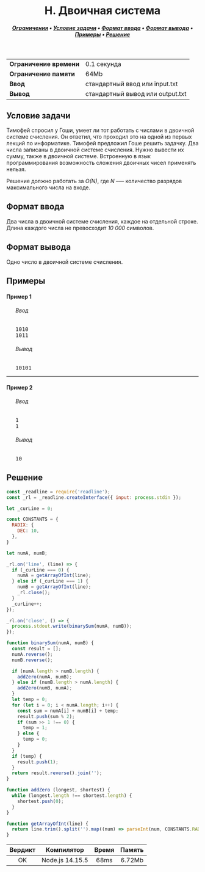<h1 align="center">H. Двоичная система</h1>

<h5 align="center">
<a href="#limits">Ограничения</a>
•
<a href="#task">Условие задачи</a>
•
<a href="#input">Формат ввода</a>
•
<a href="#output">Формат вывода</a>
•
<a href="#examples">Примеры</a>
•
<a href="#solution">Решение</a>
</h5>

<br>

<table id="limits">
<tbody>
<tr>
<td>
<b>Ограничение времени</b>
</td>
<td>
0.1 секунда
</td>
</tr>
<tr>
<td>
<b>Ограничение памяти</b>
</td>
<td>
64Mb
</td>
</tr>
<tr>
<td>
<b>Ввод</b>
</td>
<td>
стандартный ввод или input.txt
</td>
</tr>
<tr>
<td>
<b>Вывод</b>
</td>
<td>
стандартный вывод или output.txt
</td>
</tr>
</tbody>
</table>

<h2 id="task">Условие задачи</h2>

Тимофей спросил у Гоши, умеет ли тот работать с числами в двоичной системе счисления. Он ответил, что проходил это на одной из первых лекций по информатике. Тимофей предложил Гоше решить задачку. Два числа записаны в двоичной системе счисления. Нужно вывести их сумму, также в двоичной системе. Встроенную в язык программирования возможность сложения двоичных чисел применять нельзя.

Решение должно работать за <i>O(N)</i>, где <i>N</i> –— количество разрядов максимального числа на входе.

<h2 id="input">Формат ввода</h2>

Два числа в двоичной системе счисления, каждое на отдельной строке. Длина каждого числа не превосходит <i>10 000</i> символов.

<h2 id="output">Формат вывода</h2>

Одно число в двоичной системе счисления.

<h2 id="examples">Примеры</h2>

<h4>Пример 1</h4>
<ul>
<h6>Ввод</h6>
<pre>
1010
1011
</pre>

<h6>Вывод</h6>
<pre>
10101
</pre>
</ul>

<hr>

<h4>Пример 2</h4>
<ul>
<h6>Ввод</h6>
<pre>
1
1
</pre>

<h6>Вывод</h6>
<pre>
10
</pre>
</ul>

<h2 id="solution">Решение</h2>

```javascript
const _readline = require('readline');
const _rl = _readline.createInterface({ input: process.stdin });

let _curLine = 0;

const CONSTANTS = {
  RADIX: {
    DEC: 10,
  },
}

let numA, numB;

_rl.on('line', (line) => {
  if (_curLine === 0) {
    numA = getArrayOfInt(line);
  } else if (_curLine === 1) {
    numB = getArrayOfInt(line);
    _rl.close();
  }
  _curLine++;
});

_rl.on('close', () => {
  process.stdout.write(binarySum(numA, numB));
});

function binarySum(numA, numB) {
  const result = [];
  numA.reverse();
  numB.reverse();

  if (numA.length > numB.length) {
    addZero(numA, numB);
  } else if (numB.length > numA.length) {
    addZero(numB, numA);
  }
  let temp = 0;
  for (let i = 0; i < numA.length; i++) {
    const sum = numA[i] + numB[i] + temp;
    result.push(sum % 2);
    if (sum >> 1 !== 0) {
      temp = 1;
    } else {
      temp = 0;
    }
  }
  if (temp) {
    result.push(1);
  }
  return result.reverse().join('');
}

function addZero (longest, shortest) {
  while (longest.length !== shortest.length) {
    shortest.push(0);
  }
}

function getArrayOfInt(line) {
  return line.trim().split('').map((num) => parseInt(num, CONSTANTS.RADIX.DEC));
}
```
<table>
  <thead>
    <tr>
      <th>Вердикт</th>
      <th>Компилятор</th>
      <th>Время</th>
      <th>Память</th>
    </tr>
  </thead>
  <tbody>
<tr align="center">
<td>OK</td>
<td>Node.js 14.15.5</td>
<td>68ms</td>
<td>6.72Mb</td>
</tr>
  </tbody>
</table>